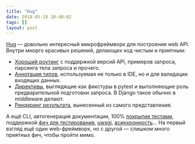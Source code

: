 ```yaml
---
title: "Hug"
date: 2018-05-18 10:40:02
tags: []
layout: post
---
```


[Hug](http://www.hug.rest/) — довольно интересный микрофреймворк для построения web API. Внутри мнорго красивых решений, делающих код чистым и приятным:

+ [Хороший роутинг](http://www.hug.rest/website/learn/routing) с поддержкой версий API, примеров запроса, парсинга тела запроса и прочего.
+ [Аннотация типов](http://www.hug.rest/website/learn/type_annotation), используемая не только в IDE, но и для валидации входящих данных.
+ [Директивы](http://www.hug.rest/website/learn/directives), выглядящие как фикстуры в pytest и выполняющие роль предварительной подготовки запроса. В Django такое обычно в middleware делают.
+ [Рендеринг результата](http://www.hug.rest/website/learn/output_formats), вынесенный из самого представления.

А ещё CLI, автогенерация документации, 100% [покрытие тестами](https://coveralls.io/github/timothycrosley/hug?branch=master), поддержкой [фич для тестирования](https://github.com/timothycrosley/hug#testing-hug-apis), [uwsgi](https://github.com/timothycrosley/hug#running-hug-with-other-wsgi-based-servers), [асинхронность](https://github.com/timothycrosley/hug#asyncio-support)... На первый взгляд ещё один web-фреймворк, но с другой — слишком много приятных фич, чтобы пройти мимо.
